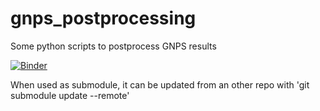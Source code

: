 # gnps_postprocessing
Some python scripts to postprocess GNPS results

[![Binder](https://mybinder.org/badge_logo.svg)](https://mybinder.org/v2/gh/lfnothias/gnps_postprocessing/HEAD)

When used as submodule, it can be updated from an other repo with
'git submodule update --remote'
